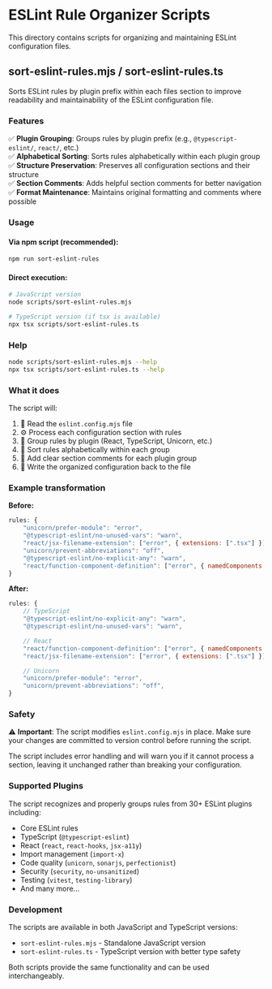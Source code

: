 # ESLint Rule Organizer Scripts

This directory contains scripts for organizing and maintaining ESLint configuration files.

## sort-eslint-rules.mjs / sort-eslint-rules.ts

Sorts ESLint rules by plugin prefix within each files section to improve readability and maintainability of the ESLint configuration file.

### Features

✅ **Plugin Grouping**: Groups rules by plugin prefix (e.g., `@typescript-eslint/`, `react/`, etc.)  
✅ **Alphabetical Sorting**: Sorts rules alphabetically within each plugin group  
✅ **Structure Preservation**: Preserves all configuration sections and their structure  
✅ **Section Comments**: Adds helpful section comments for better navigation  
✅ **Format Maintenance**: Maintains original formatting and comments where possible

### Usage

#### Via npm script (recommended):

```bash
npm run sort-eslint-rules
```

#### Direct execution:

```bash
# JavaScript version
node scripts/sort-eslint-rules.mjs

# TypeScript version (if tsx is available)
npx tsx scripts/sort-eslint-rules.ts
```

### Help

```bash
node scripts/sort-eslint-rules.mjs --help
npx tsx scripts/sort-eslint-rules.ts --help
```

### What it does

The script will:

1. 📖 Read the `eslint.config.mjs` file
2. ⚙️ Process each configuration section with rules
3. 📝 Group rules by plugin (React, TypeScript, Unicorn, etc.)
4. 🔄 Sort rules alphabetically within each group
5. 💬 Add clear section comments for each plugin group
6. 💾 Write the organized configuration back to the file

### Example transformation

**Before:**

```javascript
rules: {
    "unicorn/prefer-module": "error",
    "@typescript-eslint/no-unused-vars": "warn",
    "react/jsx-filename-extension": ["error", { extensions: [".tsx"] }],
    "unicorn/prevent-abbreviations": "off",
    "@typescript-eslint/no-explicit-any": "warn",
    "react/function-component-definition": ["error", { namedComponents: "arrow-function" }],
}
```

**After:**

```javascript
rules: {
    // TypeScript
    "@typescript-eslint/no-explicit-any": "warn",
    "@typescript-eslint/no-unused-vars": "warn",

    // React
    "react/function-component-definition": ["error", { namedComponents: "arrow-function" }],
    "react/jsx-filename-extension": ["error", { extensions: [".tsx"] }],

    // Unicorn
    "unicorn/prefer-module": "error",
    "unicorn/prevent-abbreviations": "off",
}
```

### Safety

⚠️ **Important**: The script modifies `eslint.config.mjs` in place. Make sure your changes are committed to version control before running the script.

The script includes error handling and will warn you if it cannot process a section, leaving it unchanged rather than breaking your configuration.

### Supported Plugins

The script recognizes and properly groups rules from 30+ ESLint plugins including:

- Core ESLint rules
- TypeScript (`@typescript-eslint`)
- React (`react`, `react-hooks`, `jsx-a11y`)
- Import management (`import-x`)
- Code quality (`unicorn`, `sonarjs`, `perfectionist`)
- Security (`security`, `no-unsanitized`)
- Testing (`vitest`, `testing-library`)
- And many more...

### Development

The scripts are available in both JavaScript and TypeScript versions:

- `sort-eslint-rules.mjs` - Standalone JavaScript version
- `sort-eslint-rules.ts` - TypeScript version with better type safety

Both scripts provide the same functionality and can be used interchangeably.
